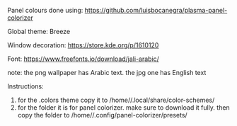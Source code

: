 Panel colours done using: https://github.com/luisbocanegra/plasma-panel-colorizer

Global theme: Breeze

Window decoration: https://store.kde.org/p/1610120

Font: https://www.freefonts.io/download/jali-arabic/


note: the png wallpaper has Arabic text. the jpg one has English text

Instructions: 
1. for the .colors theme copy it to /home/<user>/.local/share/color-schemes/
2. for the folder it is for panel colorizer. make sure to download it fully. then copy the folder to /home/<user>/.config/panel-colorizer/presets/
